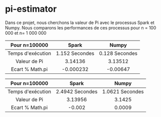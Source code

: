 # pi-estimator
Dans ce projet, nous cherchons la valeur de Pi avec le processus Spark et Numpy. 
Nous comparons les performances de ces processus pour n = 100 000 et n= 1 000 000


 Pour n=100000       | Spark                 |        Numpy       |
| :-----------------: |:-------------------: | :-----------------:|
| Temps d'exécution  | 1.152  Secondes       | 0.128 Secondes     |
| Valeur de Pi       | 3.14136               | 3.13512            |
| Ecart % Math.pi    | -0.000232             | -0.00647           |

 Pour n=100000       | Spark                 |        Numpy       |
| :-----------------: |:-------------------: | :-----------------:|
| Temps d'exécution  | 2.4942  Secondes       |1.0621 Secondes     |
| Valeur de Pi       | 3.13956              | 3.1425           |
| Ecart % Math.pi    | -0.002            | 0.0009         |




